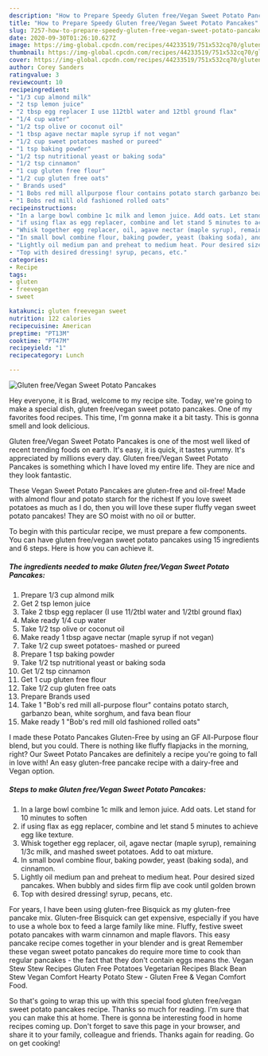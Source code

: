 ```yaml
---
description: "How to Prepare Speedy Gluten free/Vegan Sweet Potato Pancakes"
title: "How to Prepare Speedy Gluten free/Vegan Sweet Potato Pancakes"
slug: 7257-how-to-prepare-speedy-gluten-free-vegan-sweet-potato-pancakes
date: 2020-09-30T01:26:10.627Z
image: https://img-global.cpcdn.com/recipes/44233519/751x532cq70/gluten-freevegan-sweet-potato-pancakes-recipe-main-photo.jpg
thumbnail: https://img-global.cpcdn.com/recipes/44233519/751x532cq70/gluten-freevegan-sweet-potato-pancakes-recipe-main-photo.jpg
cover: https://img-global.cpcdn.com/recipes/44233519/751x532cq70/gluten-freevegan-sweet-potato-pancakes-recipe-main-photo.jpg
author: Corey Sanders
ratingvalue: 3
reviewcount: 10
recipeingredient:
- "1/3 cup almond milk"
- "2 tsp lemon juice"
- "2 tbsp egg replacer I use 112tbl water and 12tbl ground flax"
- "1/4 cup water"
- "1/2 tsp olive or coconut oil"
- "1 tbsp agave nectar maple syrup if not vegan"
- "1/2 cup sweet potatoes mashed or pureed"
- "1 tsp baking powder"
- "1/2 tsp nutritional yeast or baking soda"
- "1/2 tsp cinnamon"
- "1 cup gluten free flour"
- "1/2 cup gluten free oats"
- " Brands used"
- "1 Bobs red mill allpurpose flour contains potato starch garbanzo bean white sorghum and fava bean flour"
- "1 Bobs red mill old fashioned rolled oats"
recipeinstructions:
- "In a large bowl combine 1c milk and lemon juice. Add oats. Let stand for 10 minutes to soften"
- "if using flax as egg replacer, combine and let stand 5 minutes to achieve egg like texture."
- "Whisk together egg replacer, oil, agave nectar (maple syrup), remaining 1/3c milk, and mashed sweet potatoes. Add to oat mixture."
- "In small bowl combine flour, baking powder, yeast (baking soda), and cinnamon."
- "Lightly oil medium pan and preheat to medium heat. Pour desired sized pancakes. When bubbly and sides firm flip ave cook until golden brown"
- "Top with desired dressing! syrup, pecans, etc."
categories:
- Recipe
tags:
- gluten
- freevegan
- sweet

katakunci: gluten freevegan sweet 
nutrition: 122 calories
recipecuisine: American
preptime: "PT13M"
cooktime: "PT47M"
recipeyield: "1"
recipecategory: Lunch

---
```



![Gluten free/Vegan Sweet Potato Pancakes](https://img-global.cpcdn.com/recipes/44233519/751x532cq70/gluten-freevegan-sweet-potato-pancakes-recipe-main-photo.jpg)

Hey everyone, it is Brad, welcome to my recipe site. Today, we're going to make a special dish, gluten free/vegan sweet potato pancakes. One of my favorites food recipes. This time, I'm gonna make it a bit tasty. This is gonna smell and look delicious.

Gluten free/Vegan Sweet Potato Pancakes is one of the most well liked of recent trending foods on earth. It's easy, it is quick, it tastes yummy. It's appreciated by millions every day. Gluten free/Vegan Sweet Potato Pancakes is something which I have loved my entire life. They are nice and they look fantastic.

These Vegan Sweet Potato Pancakes are gluten-free and oil-free! Made with almond flour and potato starch for the richest If you love sweet potatoes as much as I do, then you will love these super fluffy vegan sweet potato pancakes! They are SO moist with no oil or butter.


To begin with this particular recipe, we must prepare a few components. You can have gluten free/vegan sweet potato pancakes using 15 ingredients and 6 steps. Here is how you can achieve it.

<!--inarticleads1-->

##### The ingredients needed to make Gluten free/Vegan Sweet Potato Pancakes:

1. Prepare 1/3 cup almond milk
1. Get 2 tsp lemon juice
1. Take 2 tbsp egg replacer (I use 11/2tbl water and 1/2tbl ground flax)
1. Make ready 1/4 cup water
1. Take 1/2 tsp olive or coconut oil
1. Make ready 1 tbsp agave nectar (maple syrup if not vegan)
1. Take 1/2 cup sweet potatoes- mashed or pureed
1. Prepare 1 tsp baking powder
1. Take 1/2 tsp nutritional yeast or baking soda
1. Get 1/2 tsp cinnamon
1. Get 1 cup gluten free flour
1. Take 1/2 cup gluten free oats
1. Prepare  Brands used
1. Take 1 &#34;Bob&#39;s red mill all-purpose flour&#34; contains potato starch, garbanzo bean, white sorghum, and fava bean flour
1. Make ready 1 &#34;Bob&#39;s red mill old fashioned rolled oats&#34;


I made these Potato Pancakes Gluten-Free by using an GF All-Purpose flour blend, but you could. There is nothing like fluffy flapjacks in the morning, right? Our Sweet Potato Pancakes are definitely a recipe you&#39;re going to fall in love with! An easy gluten-free pancake recipe with a dairy-free and Vegan option. 

<!--inarticleads2-->

##### Steps to make Gluten free/Vegan Sweet Potato Pancakes:

1. In a large bowl combine 1c milk and lemon juice. Add oats. Let stand for 10 minutes to soften
1. if using flax as egg replacer, combine and let stand 5 minutes to achieve egg like texture.
1. Whisk together egg replacer, oil, agave nectar (maple syrup), remaining 1/3c milk, and mashed sweet potatoes. Add to oat mixture.
1. In small bowl combine flour, baking powder, yeast (baking soda), and cinnamon.
1. Lightly oil medium pan and preheat to medium heat. Pour desired sized pancakes. When bubbly and sides firm flip ave cook until golden brown
1. Top with desired dressing! syrup, pecans, etc.


For years, I have been using gluten-free Bisquick as my gluten-free pancake mix. Gluten-free Bisquick can get expensive, especially if you have to use a whole box to feed a large family like mine. Fluffy, festive sweet potato pancakes with warm cinnamon and maple flavors. This easy pancake recipe comes together in your blender and is great Remember these vegan sweet potato pancakes do require more time to cook than regular pancakes - the fact that they don&#39;t contain eggs means the. Vegan Stew Stew Recipes Gluten Free Potatoes Vegetarian Recipes Black Bean Stew Vegan Comfort Hearty Potato Stew - Gluten Free &amp; Vegan Comfort Food. 

So that's going to wrap this up with this special food gluten free/vegan sweet potato pancakes recipe. Thanks so much for reading. I'm sure that you can make this at home. There is gonna be interesting food in home recipes coming up. Don't forget to save this page in your browser, and share it to your family, colleague and friends. Thanks again for reading. Go on get cooking!
